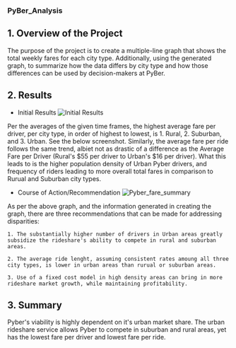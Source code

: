 ### PyBer_Analysis

## 1. Overview of the Project

The purpose of the project is to create a multiple-line graph that shows the total weekly fares for each city type. Additionally, using the generated graph, to summarize how the data differs by city type and how those differences can be used by decision-makers at PyBer.

## 2. Results

  - Initial Results
  ![Initial Results](https://user-images.githubusercontent.com/76926631/142780265-eff40e50-3beb-4de5-bd45-7234559d4415.PNG)

Per the averages of the given time frames, the highest average fare per driver, per city type, in order of highest to lowest, is 1. Rural, 2. Suburban, and 3. Urban. See the below screenshot. Similarly, the average fare per ride follows the same trend, albiet not as drastic of a difference as the Average Fare per Driver (Rural's $55 per driver to Urban's $16 per driver). What this leads to is the higher population density of Urban Pyber drivers, and frequency of riders leading to more overall total fares in comparison to Rurual and Suburban city types.

  - Course of Action/Recommendation
![Pyber_fare_summary](https://user-images.githubusercontent.com/76926631/142780377-4a3d4f16-1828-4144-bdbc-8934568bd799.png)

As per the above graph, and the information generated in creating the graph, there are three recommendations that can be made for addressing disparities:

    1. The substantially higher number of drivers in Urban areas greatly subsidize the rideshare's ability to compete in rural and suburban areas.
    
    2. The average ride lenght, assuming consistent rates amoung all three city types, is lower in urban areas than rurual or suburban areas. 
    
    3. Use of a fixed cost model in high density areas can bring in more rideshare market growth, while maintaining profitability.
   

## 3. Summary

Pyber's viability is highly dependent on it's urban market share. The urban rideshare service allows Pyber to compete in suburban and rural areas, yet has the lowest fare per driver and lowest fare per ride. 
